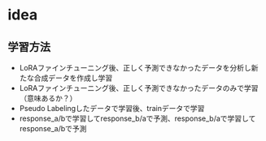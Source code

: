 # idea
## 学習方法
- LoRAファインチューニング後、正しく予測できなかったデータを分析し新たな合成データを作成し学習
- LoRAファインチューニング後、正しく予測できなかったデータのみで学習（意味あるか？）
- Pseudo Labelingしたデータで学習後、trainデータで学習
- response_a/bで学習してresponse_b/aで予測、response_b/aで学習してresponse_a/bで予測
